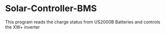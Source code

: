 # Solar-Controller-BMS
This program reads the charge status from US2000B Batteries and controls the XW+ inverter
